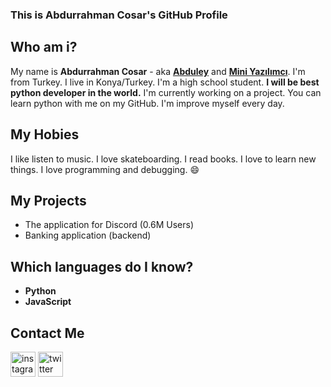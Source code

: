 ### This is Abdurrahman Cosar's GitHub Profile

## Who am i?

My name is **Abdurrahman Cosar** - aka **[Abduley](https://www.instagram.com/abduleynet/)** and **[Mini Yazılımcı](https://www.twitter.com/miniyazilimci/)**. I'm from Turkey. I live in Konya/Turkey. I'm a high school student.
__**I will be best python developer in the world.**__ I'm currently working on a project. You can learn python with me on my GitHub. I'm improve myself every day.

## My Hobies
I like listen to music. I love skateboarding. I read books. I love to learn new things. I love programming and debugging. 😄

## My Projects
-  The application for Discord (0.6M Users)
-  Banking application (backend)

## Which languages do I know?

-  **Python**
-  **JavaScript**

## Contact Me


[<img src='https://img.icons8.com/doodle/48/000000/instagram--v1.png' alt='instagram' height='40'>](https://instagram.com/miniyazilimci/)   [<img src='https://img.icons8.com/doodle/48/000000/twitter-circled.png' alt='twitter' height='40'>](https://twitter.com/miniyazilimci/)  

